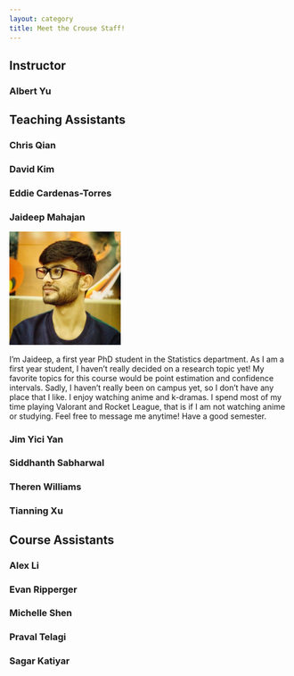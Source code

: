 ```yaml
---
layout: category
title: Meet the Crouse Staff!
---
```


## Instructor

### Albert Yu

## Teaching Assistants

### Chris Qian

### David Kim

### Eddie Cardenas-Torres

### Jaideep Mahajan
<img src="https://raw.githubusercontent.com/stat400/stat400.github.io/main/PDFs/bio_photos/Jaideep_Mahajan.jpg" alt="Jaideep Mahajan" style="width:200px;">



I’m Jaideep, a first year PhD student in the Statistics department. As I am a first year student, I haven’t really decided on a research topic yet! My favorite topics for this course would be point estimation and confidence intervals. Sadly, I haven’t really been on campus yet, so I don’t have any place that I like. I enjoy watching anime and k-dramas. I spend most of my time playing Valorant and Rocket League, that is if I am not watching anime or studying. Feel free to message me anytime! Have a good semester.


### Jim Yici Yan

### Siddhanth Sabharwal

### Theren Williams

### Tianning Xu

## Course Assistants

### Alex Li

### Evan Ripperger

### Michelle Shen

### Praval Telagi

### Sagar Katiyar

